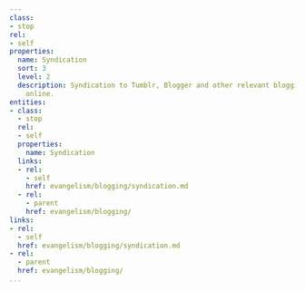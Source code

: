 ```yaml
---
class:
- stop
rel:
- self
properties:
  name: Syndication
  sort: 3
  level: 2
  description: Syndication to Tumblr, Blogger and other relevant blogging sites available
    online.
entities:
- class:
  - stop
  rel:
  - self
  properties:
    name: Syndication
  links:
  - rel:
    - self
    href: evangelism/blogging/syndication.md
  - rel:
    - parent
    href: evangelism/blogging/
links:
- rel:
  - self
  href: evangelism/blogging/syndication.md
- rel:
  - parent
  href: evangelism/blogging/
...
```

